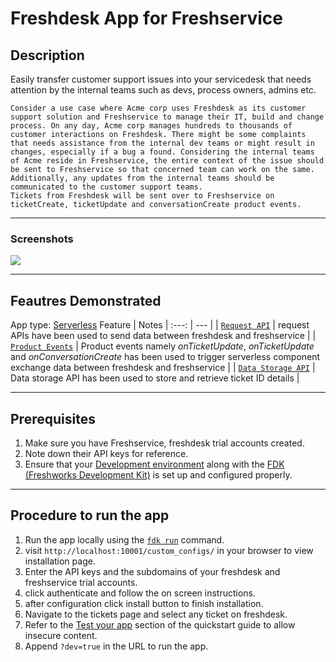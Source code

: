 # Freshdesk App for Freshservice

## Description

Easily transfer customer support issues into your servicedesk that needs attention by the internal teams such as devs, process owners, admins etc.

    Consider a use case where Acme corp uses Freshdesk as its customer support solution and Freshservice to manage their IT, build and change process. On any day, Acme corp manages hundreds to thousands of customer interactions on Freshdesk. There might be some complaints that needs assistance from the internal dev teams or might result in changes, especially if a bug a found. Considering the internal teams of Acme reside in Freshservice, the entire context of the issue should be sent to Freshservice so that concerned team can work on the same. Additionally, any updates from the internal teams should be communicated to the customer support teams.
    Tickets from Freshdesk will be sent over to Freshservice on ticketCreate, ticketUpdate and conversationCreate product events.

---

### Screenshots

<img src="./screenshots/Iparams.png">

---

## Feautres Demonstrated

App type: [Serverless](https://developer.freshdesk.com/v2/docs/overview/)
Feature | Notes
| :---: | --- |
| [`Request API`](https://developer.freshdesk.com/v2/docs/request-api/) | request APIs have been used to send data between freshdesk and freshservice |
| [`Product Events`](https://developer.freshdesk.com/v2/docs/product-events/) | Product events namely _onTicketUpdate_, _onTicketUpdate_ and _onConversationCreate_ has been used to trigger serverless component exchange data between freshdesk and freshservice |
| [`Data Storage API`](https://developer.freshdesk.com/v2/docs/data-storage/) | Data storage API has been used to store and retrieve ticket ID details |

---

## Prerequisites

1. Make sure you have Freshservice, freshdesk trial accounts created.
2. Note down their API keys for reference.
3. Ensure that your [Development environment](https://developer.freshdesk.com/docs/quick-start/) along with the [FDK (Freshworks Development Kit)](https://developer.freshdesk.com/v2/docs/freshworks-cli/) is set up and configured properly.

---

## Procedure to run the app

1. Run the app locally using the [`fdk run`](https://developer.freshdesk.com/v2/docs/freshworks-cli/#run) command.
2. visit `http://localhost:10001/custom_configs/` in your browser to
   view installation page.
3. Enter the API keys and the subdomains of your freshdesk and freshservice trial accounts.
4. click authenticate and follow the on screen instructions.
5. after configuration click install button to finish installation.
6. Navigate to the tickets page and select any ticket on freshdesk.
7. Refer to the [Test your app](https://developer.freshdesk.com/docs/quick-start/#test_your_app) section of the quickstart guide to allow insecure content.
8. Append `?dev=true` in the URL to run the app.
